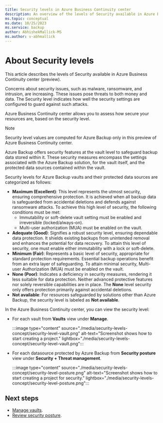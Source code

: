 ```yaml
---
title: Security levels in Azure Business Continuity center
description: An overview of the levels of Security available in Azure Business Continuity center.
ms.topic: conceptual
ms.date: 10/25/2023
ms.service: backup
author: AbhishekMallick-MS
ms.author: v-abhmallick
---
```

# About Security levels

This article describes the levels of Security available in Azure Business Continuity center (preview).

Concerns about security issues, such as malware, ransomware, and intrusion, are increasing. These issues pose threats to both money and data. The Security level indicates how well the security settings are configured to guard against such attacks.

Azure Business Continuity center allows you to assess how secure your resources are, based on the security level.

> [!Note]
> Security level values are computed for Azure Backup only in this preview of Azure Business Continuity center. 

Azure Backup offers security features at the vault level to safeguard backup data stored within it. These security measures encompass the settings associated with the Azure Backup solution, for the vault itself, and the protected data sources contained within the vault.

Security levels for Azure Backup vaults and their protected data sources are categorized as follows: 
- **Maximum (Excellent)**: This level represents the utmost security, ensuring comprehensive protection. It is achieved when all backup data is safeguarded from accidental deletions and defends against ransomware attacks. To achieve this high level of security, the following conditions must be met:                   
    - Immutability or soft-delete vault setting must be enabled and irreversible (locked/always-on).
    - Multi-user authorization (MUA) must be enabled on the vault.
- **Adequate (Good)**: Signifies a robust security level, ensuring dependable data protection. It shields existing backups from unintended removal and enhances the potential for data recovery. To attain this level of security, one must enable either immutability with a lock or soft-delete.
- **Minimum (Fair)**: Represents a basic level of security, appropriate for standard protection requirements. Essential backup operations benefit from an extra layer of safeguarding. To attain minimal security, Multi-user Authorization (MUA) must be enabled on the vault.
- **None (Poor)**: Indicates a deficiency in security measures, rendering it less suitable for data protection. Neither advanced protective features nor solely reversible capabilities are in place. The **None** level security only offers protection primarily against accidental deletions.
- **Not available**: For resources safeguarded by solutions other than Azure Backup, the security level is labeled as **Not available**.

In the Azure Business Continuity center, you can view the security level:
 - For each vault from **Vaults** view under **Manage**.

    :::image type="content" source="./media/security-levels-concept/security-level-vault.png" alt-text="Screenshot shows how to start creating a project." lightbox="./media/security-levels-concept/security-level-vault.png":::

 - For each datasource protected by Azure Backup from **Security posture** view under **Security + Threat management**. 

    :::image type="content" source="./media/security-levels-concept/security-level-posture.png" alt-text="Screenshot shows how to start creating a project for security." lightbox="./media/security-levels-concept/security-level-posture.png":::
 
## Next steps
- [Manage vaults](manage-vault.md).
- [Review security posture](tutorial-view-protected-items-and-perform-actions.md).


